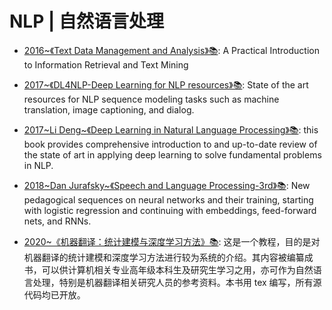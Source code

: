 # NLP | 自然语言处理

- [2016~《Text Data Management and Analysis》📚](https://dl.acm.org/citation.cfm?id=2915031): A Practical Introduction to Information Retrieval and Text Mining

- [2017~《DL4NLP-Deep Learning for NLP resources》📚](https://github.com/andrewt3000/DL4NLP):
  State of the art resources for NLP sequence modeling tasks such as machine translation, image captioning, and dialog.

- [2017~Li Deng~《Deep Learning in Natural Language Processing》📚](https://parg.co/66P): this book provides comprehensive introduction to and up-to-date review of the state of art in applying deep learning to solve fundamental problems in NLP.

- [2018~Dan Jurafsky~《Speech and Language Processing-3rd》📚](https://web.stanford.edu/~jurafsky/slp3/): New pedagogical sequences on neural networks and their training, starting with logistic regression and continuing with embeddings, feed-forward nets, and RNNs.

- [2020~《机器翻译：统计建模与深度学习方法》📚](https://github.com/NiuTrans/MTBook): 这是一个教程，目的是对机器翻译的统计建模和深度学习方法进行较为系统的介绍。其内容被编纂成书，可以供计算机相关专业高年级本科生及研究生学习之用，亦可作为自然语言处理，特别是机器翻译相关研究人员的参考资料。本书用 tex 编写，所有源代码均已开放。
